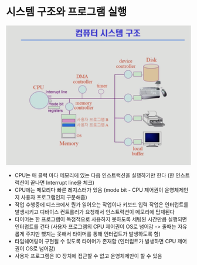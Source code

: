# 시스템 구조와 프로그램 실행

![computer system](https://github.com/iiaii/memo/blob/master/images/computerSystem.png?raw=true)

- CPU는 매 클럭 마다 메모리에 있는 다음 인스트럭션을 실행하기만 한다 (한 인스트럭션이 끝나면 Interrupt line을 체크)
- CPU에는 메모리다 빠른 레지스터가 있음 (mode bit - CPU 제어권이 운영체제인지 사용자 프로그램인지 구분해줌)
- 작업 수행중에 디스크에서 뭔가 읽어오는 작업이나 키보드 입력 작업은 인터럽트를 발생시키고 디바이스 컨트롤러가 요청해서 인스트럭션이 메모리에 탑재된다
- 타이머는 한 프로그램이 독점적으로 사용하지 못하도록 세팅된 시간만큼 실행되면 인터럽트를 건다 
  (사용자 프로그램의 CPU 제어권이 OS로 넘어감 -> 줄때는 자유롭게 주지만 뺐지는 못해서 타이머를 통해 인터럽트가 발생하도록 함)
- 타임쉐어링이 구현될 수 있도록 타이머가 존재함 (인터럽트가 발생하면 CPU 제어권이 OS로 넘어감)
- 사용자 프로그램은 IO 장치에 접근할 수 없고 운영체제만이 할 수 있음

